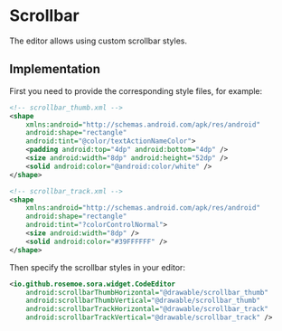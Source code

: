 # Scrollbar

The editor allows using custom scrollbar styles.

## Implementation <!-- {docsify-ignore} -->

First you need to provide the corresponding style files, for example:

``` xml
<!-- scrollbar_thumb.xml -->
<shape
    xmlns:android="http://schemas.android.com/apk/res/android"
    android:shape="rectangle"
    android:tint="@color/textActionNameColor">
    <padding android:top="4dp" android:bottom="4dp" />
    <size android:width="8dp" android:height="52dp" />
    <solid android:color="@android:color/white" />
</shape>

<!-- scrollbar_track.xml -->
<shape
    xmlns:android="http://schemas.android.com/apk/res/android"
    android:shape="rectangle"
    android:tint="?colorControlNormal">
    <size android:width="8dp" />
    <solid android:color="#39FFFFFF" />
</shape>
```

Then specify the scrollbar styles in your editor:

``` xml
<io.github.rosemoe.sora.widget.CodeEditor
    android:scrollbarThumbHorizontal="@drawable/scrollbar_thumb"
    android:scrollbarThumbVertical="@drawable/scrollbar_thumb"
    android:scrollbarTrackHorizontal="@drawable/scrollbar_track"
    android:scrollbarTrackVertical="@drawable/scrollbar_track" />
```